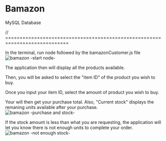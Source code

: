 # Bamazon
MySQL Database

// ============================================================================

 In the terminal, run node followed by the bamazonCustomer.js file
![bamazon -start node-](https://user-images.githubusercontent.com/30396630/34472007-95235ee4-ef1c-11e7-95a7-79f90ea02984.jpg)


The application then will display all the products available.

 Then, you will be asked to select the "item ID" of the product you wish to buy.

 Once you input your item ID, select the amount of product you wish to buy.

 Your will then get your purchase total. Also, "Current stock" displays the remaning units available after your purchase.
![bamazon -purchase and stock-](https://user-images.githubusercontent.com/30396630/34472008-9a6befe2-ef1c-11e7-99d4-6b95b9948daf.jpg)

If the stock amount is less than what you are requesting, the application will let you know there is not enough units to complete your order.
![bamazon -not enough stock-](https://user-images.githubusercontent.com/30396630/34472009-9db3f42e-ef1c-11e7-816c-394c1fecc3d8.jpg)
